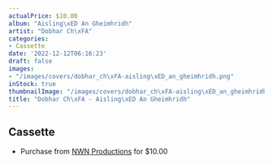 ```yaml
---
actualPrice: $10.00
album: "Aisling\xED An Gheimhridh"
artist: "Dobhar Ch\xFA"
categories:
- Cassette
date: '2022-12-12T06:16:23'
draft: false
images:
- "/images/covers/dobhar_ch\xFA-aisling\xED_an_gheimhridh.png"
inStock: true
thumbnailImage: "/images/covers/dobhar_ch\xFA-aisling\xED_an_gheimhridh-thumb.png"
title: "Dobhar Ch\xFA - Aisling\xED An Gheimhridh"
---
```


## Cassette
* Purchase from [NWN Productions](http://shop.nwnprod.com/index.php?route=product/product&path=73&product_id=30083&sort=pd.name&order=ASC) for $10.00
